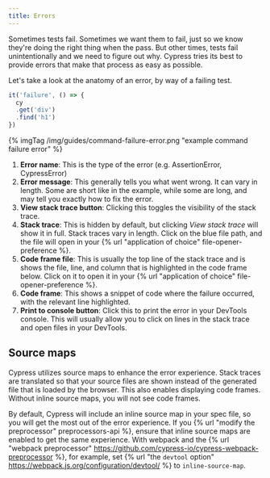 ```yaml
---
title: Errors
---
```


Sometimes tests fail. Sometimes we want them to fail, just so we know they're doing the right thing when the pass. But other times, tests fail unintentionally and we need to figure out why. Cypress tries its best to provide errors that make that process as easy as possible.

Let's take a look at the anatomy of an error, by way of a failing test.

```javascript
it('failure', () => {
  cy
  .get('div')
  .find('h1')
})
```

{% imgTag /img/guides/command-failure-error.png "example command failure error" %}

1. **Error name**: This is the type of the error (e.g. AssertionError, CypressError)
2. **Error message**: This generally tells you what went wrong. It can vary in length. Some are short like in the example, while some are long, and may tell you exactly how to fix the error.
3. **View stack trace button**: Clicking this toggles the visibility of the stack trace.
4. **Stack trace**: This is hidden by default, but clicking *View stack trace* will show it in full. Stack traces vary in length. Click on the blue file path, and the file will open in your {% url "application of choice" file-opener-preference %}.
5. **Code frame file**: This is usually the top line of the stack trace and is shows the file, line, and column that is highlighted in the code frame below. Click on it to open it in your {% url "application of choice" file-opener-preference %}.
6. **Code frame**: This shows a snippet of code where the failure occurred, with the relevant line highlighted.
7. **Print to console button**: Click this to print the error in your DevTools console. This will usually allow you to click on lines in the stack trace and open files in your DevTools.

## Source maps

Cypress utilizes source maps to enhance the error experience. Stack traces are translated so that your source files are shown instead of the generated file that is loaded by the browser. This also enables displaying code frames. Without inline source maps, you will not see code frames.

By default, Cypress will include an inline source map in your spec file, so you will get the most out of the error experience. If you {% url "modify the preprocessor" preprocessors-api %}, ensure that inline source maps are enabled to get the same experience. With webpack and the {% url "webpack preprocessor" https://github.com/cypress-io/cypress-webpack-preprocessor %}, for example, set {% url "the `devtool` option" https://webpack.js.org/configuration/devtool/ %} to `inline-source-map`.
